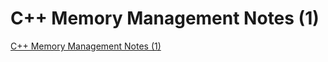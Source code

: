# C++ Memory Management Notes (1)
[C++ Memory Management Notes (1)](https://aiwithcloud.com/2022/09/15/c_memory_management_notes_1/)